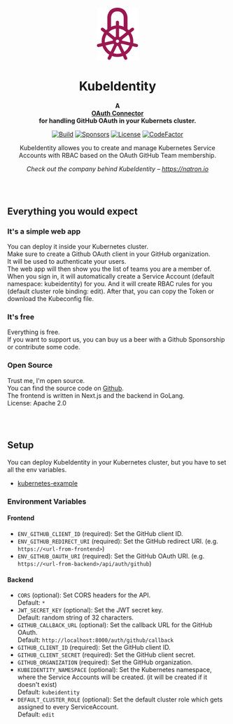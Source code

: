 <p align="center">
    <a href="https://natron.io/">
        <img height="120px" src="assets/kubeidentity_logo_color.png" />
    </a>
    <h1 align="center">
        KubeIdentity
    </h1>
</p>

<p align="center">
  <strong>
    A <br />
    <a href="https://beer.gigu.io/">OAuth Connector</a>
    <br />
    for handling GitHub OAuth in your Kubernets cluster.
  </strong>
</p>

<p align="center">
  <a href="https://github.com/natrongmbh/kubeidentity/issues"><img
    src="https://img.shields.io/github/issues/natrongmbh/kubeidentity"
    alt="Build"
  /></a>
  <a href="https://github.com/sponsors/janlauber"><img
    src="https://img.shields.io/github/sponsors/janlauber" 
    alt="Sponsors"
  /></a>
  <a href="https://github.com/natrongmbh/kubeidentity"><img 
    src="https://img.shields.io/github/license/natrongmbh/kubeidentity" 
    alt="License"
  /></a>
  <a href="https://www.codefactor.io/repository/github/natrongmbh/kubeidentity"><img 
    src="https://www.codefactor.io/repository/github/natrongmbh/kubeidentity/badge" 
    alt="CodeFactor" 
  /></a>
</p>

<p align="center">
  KubeIdentity allowes you to create and manage Kubernetes Service Accounts with RBAC based on the OAuth GitHub Team membership.
</p>

<p align="center">
  <em>
    Check out the company behind KubeIdentity – 
    <a
      href="https://natron.io/"
    >https://natron.io</a>
  </em>
</p>

<h2></h2>
<p>&nbsp;</p>

## Everything you would expect

### It's a simple web app

You can deploy it inside your Kubernetes cluster.  
Make sure to create a Github OAuth client in your GitHub organization.  
It will be used to authenticate your users.  
The web app will then show you the list of teams you are a member of.  
When you sign in, it will automatically create a Service Account (default namespace: kubeidentity) for you.
And it will create RBAC rules for you (default cluster role binding: edit).
After that, you can copy the Token or download the Kubeconfig file.

### It's free

Everything is free.  
If you want to support us, you can buy us a beer with a Github Sponsorship or contribute some code.

### Open Source

Trust me, I'm open source.  
You can find the source code on [Github](https://github.com/natrongmbh/kubeidentity).  
The frontend is written in Next.js and the backend in GoLang.  
License: Apache 2.0

<h2></h2>
<p>&nbsp;</p>

## Setup

You can deploy KubeIdentity in your Kubernetes cluster, but you have to set all the env variables.

- [kubernetes-example](/kubernetes/)


### Environment Variables

#### Frontend

- `ENV_GITHUB_CLIENT_ID` (required): Set the GitHub client ID.
- `ENV_GITHUB_REDIRECT_URI` (required): Set the GitHub redirect URI. (e.g. `https://<url-from-frontend>`)
- `ENV_GITHUB_OAUTH_URI` (required): Set the GitHub OAuth URI. (e.g. `https://<url-from-backend>/api/auth/github`)

#### Backend

- `CORS` (optional): Set CORS headers for the API.  
  Default: `*`
- `JWT_SECRET_KEY` (optional): Set the JWT secret key.  
  Default: random string of 32 characters.
- `GITHUB_CALLBACK_URL` (optional): Set the callback URL for the GitHub OAuth.  
  Default: `http://localhost:8000/auth/github/callback`
- `GITHUB_CLIENT_ID` (required): Set the GitHub client ID.
- `GITHUB_CLIENT_SECRET` (required): Set the GitHub client secret.
- `GITHUB_ORGANIZATION` (required): Set the GitHub organization.
- `KUBEIDENTITY_NAMESPACE` (optional): Set the Kubernetes namespace, where the Service Accounts will be created. (it will be created if it doesn't exist)  
  Default: `kubeidentity`
- `DEFAULT_CLUSTER_ROLE` (optional): Set the default cluster role which gets assigned to every ServiceAccount.  
  Default: `edit`